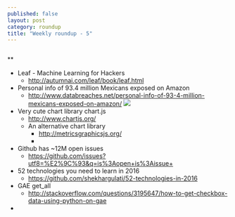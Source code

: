 ```yaml
---
published: false
layout: post
category: roundup
title: "Weekly roundup - 5"
---
```

![]()

**

* Leaf - Machine Learning for Hackers
	* http://autumnai.com/leaf/book/leaf.html
* Personal info of 93.4 million Mexicans exposed on Amazon
	* http://www.databreaches.net/personal-info-of-93-4-million-mexicans-exposed-on-amazon/
    ![](http://www.databreaches.net/wp-content/uploads/example_record_redact.png)
* Very cute chart library chart.js
	* http://www.chartjs.org/
    * An alternative chart library
    	* http://metricsgraphicsjs.org/
        *
* Github has ~12M open issues
	* https://github.com/issues?utf8=%E2%9C%93&q=is%3Aopen+is%3Aissue+
* 52 technologies you need to learn in 2016
	* https://github.com/shekhargulati/52-technologies-in-2016
* GAE get_all
	* http://stackoverflow.com/questions/3195647/how-to-get-checkbox-data-using-python-on-gae
* 
